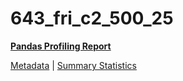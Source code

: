 # 643_fri_c2_500_25

[**Pandas Profiling Report**](../docs_sources/profile/643_fri_c2_500_25.html)

[Metadata](metadata.yaml) | [Summary Statistics](summary_stats.csv)

